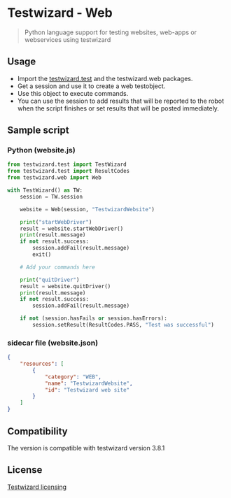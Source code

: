 # Testwizard - Web

> Python language support for testing websites, web-apps or webservices using testwizard

## Usage

* Import the [testwizard.test](https://pypi.org/project/testwizard.test/) and the testwizard.web packages.
* Get a session and use it to create a web testobject.
* Use this object to execute commands.
* You can use the session to add results that will be reported to the robot when the script finishes or set results that will be posted immediately.

## Sample script

### Python (website.js)

```Python
from testwizard.test import TestWizard
from testwizard.test import ResultCodes
from testwizard.web import Web

with TestWizard() as TW:
    session = TW.session

    website = Web(session, "TestwizardWebsite")

    print("startWebDriver")
    result = website.startWebDriver()
    print(result.message)
    if not result.success:
        session.addFail(result.message)
        exit()

    # Add your commands here

    print("quitDriver")
    result = website.quitDriver()
    print(result.message)
    if not result.success:
        session.addFail(result.message)

    if not (session.hasFails or session.hasErrors):
        session.setResult(ResultCodes.PASS, "Test was successful")
```

### sidecar file (website.json)

```json
{
    "resources": [
        { 
            "category": "WEB", 
            "name": "TestwizardWebsite", 
            "id": "Testwizard web site"
        }
    ]
}
```

## Compatibility

The version is compatible with testwizard version 3.8.1

## License

[Testwizard licensing](https://www.resillion.com/services/software-testing/testing-tools/testwizard/)
